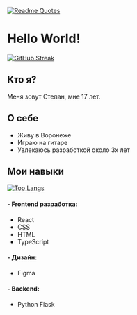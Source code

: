 [![Readme Quotes](https://quotes-github-readme.vercel.app/api?type=horizontal&theme=dark)](https://github.com/piyushsuthar/github-readme-quotes)

# Hello World!

[![GitHub Streak](https://github-readme-streak-stats.herokuapp.com/?user=TeodorDevios&theme=merko)](https://git.io/streak-stats)

## Кто я?

Меня зовут Степан, мне 17 лет.

## О себе

- Живу в Воронеже
- Играю на гитаре
- Увлекаюсь разработкой около 3х лет

## Мои навыки

[![Top Langs](https://github-readme-stats.vercel.app/api/top-langs/?username=TeodorDevios&theme=merko)](https://github.com/anuraghazra/github-readme-stats)

#### - Frontend разработка: 

- React
- CSS
- HTML
- TypeScript 

#### - Дизайн:

- Figma

#### - Backend: 

- Python Flask
